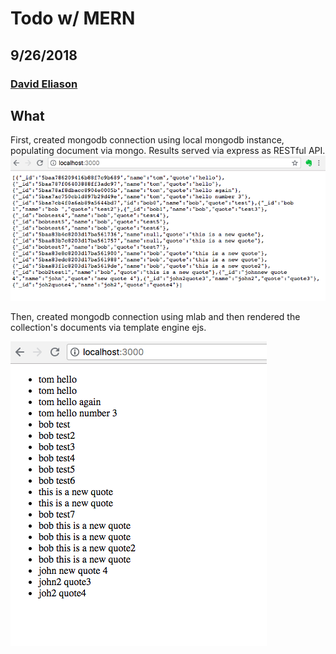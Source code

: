 # Todo w/ MERN
## 9/26/2018
### [David Eliason](http://www.davethemaker.com)

## What

First, created mongodb connection using local mongodb instance, populating document via mongo. Results served via express as RESTful API.
![RESTful JSON](./expressAPI.png)

Then, created mongodb connection using mlab and then rendered the collection's documents via template engine ejs.

![mlab ejs](./mlab_ejs_engine.png)


